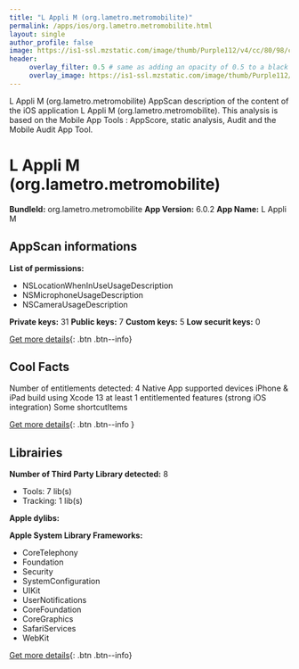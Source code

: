 ```yaml
---
title: "L Appli M (org.lametro.metromobilite)"
permalink: /apps/ios/org.lametro.metromobilite.html
layout: single
author_profile: false
image: https://is1-ssl.mzstatic.com/image/thumb/Purple112/v4/cc/80/98/cc8098f2-dff1-6d94-4acb-3de741c9b2b3/AppIcon-1x_U007emarketing-0-10-0-85-220.png/512x512bb.jpg
header: 
     overlay_filter: 0.5 # same as adding an opacity of 0.5 to a black background
     overlay_image: https://is1-ssl.mzstatic.com/image/thumb/Purple112/v4/cc/80/98/cc8098f2-dff1-6d94-4acb-3de741c9b2b3/AppIcon-1x_U007emarketing-0-10-0-85-220.png/512x512bb.jpg
---
```

L Appli M (org.lametro.metromobilite) AppScan description of the content of the iOS application L Appli M (org.lametro.metromobilite). This analysis is based on the Mobile App Tools : AppScore, static analysis, Audit and the Mobile Audit App Tool.

# L Appli M (org.lametro.metromobilite)

**BundleId:** org.lametro.metromobilite
**App Version:** 6.0.2
**App Name:** L Appli M


## AppScan informations 

**List of permissions:** 
- NSLocationWhenInUseUsageDescription
- NSMicrophoneUsageDescription
- NSCameraUsageDescription
  
  
**Private keys:** 31
**Public keys:** 7
**Custom keys:** 5
**Low securit keys:** 0
  
[Get more details](/pricing.html){: .btn .btn--info}

## Cool Facts

Number of entitlements detected: 4
Native App
supported devices iPhone & iPad
build using Xcode 13
at least 1 entitlemented features (strong iOS integration)
Some shortcutItems 
  
[Get more details](/pricing.html){: .btn .btn--info }

## Librairies 
**Number of Third Party Library detected:** 8
- Tools: 7 lib(s)
- Tracking: 1 lib(s)


**Apple dylibs:**


**Apple System Library Frameworks:**
- CoreTelephony
- Foundation
- Security
- SystemConfiguration
- UIKit
- UserNotifications
- CoreFoundation
- CoreGraphics
- SafariServices
- WebKit


  
[Get more details](/pricing.html){: .btn .btn--info}

